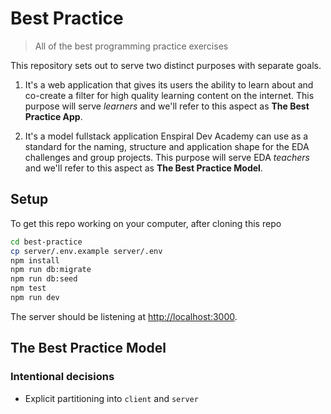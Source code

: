 # Best Practice

> All of the best programming practice exercises

This repository sets out to serve two distinct purposes with separate goals.

1. It's a web application that gives its users the ability to learn about and co-create a filter for high quality learning content on the internet. This purpose will serve _learners_ and we'll refer to this aspect as **The Best Practice App**.

2. It's a model fullstack application Enspiral Dev Academy can use as a standard for the naming, structure and application shape for the EDA challenges and group projects. This purpose will serve EDA _teachers_ and we'll refer to this aspect as **The Best Practice Model**.


## Setup

To get this repo working on your computer, after cloning this repo

```sh
cd best-practice
cp server/.env.example server/.env
npm install
npm run db:migrate
npm run db:seed
npm test
npm run dev
```

The server should be listening at [http://localhost:3000](http://localhost:3000).


## The Best Practice Model

### Intentional decisions

* Explicit partitioning into `client` and `server`
